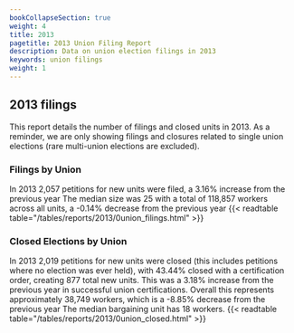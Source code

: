 ```yaml
---
bookCollapseSection: true
weight: 4
title: 2013
pagetitle: 2013 Union Filing Report
description: Data on union election filings in 2013
keywords: union filings
weight: 1
---
```


## 2013 filings

This report details the number of filings and closed units in 2013. As a reminder, we are only showing filings and closures related to single union elections (rare multi-union elections are excluded).

### Filings by Union
In 2013 2,057 petitions for new units were filed, a 3.16% increase from the previous year The median size was 25 with a total of 118,857 workers across all units, a -0.14% decrease from the previous year
{{< readtable table="/tables/reports/2013/0union_filings.html" >}}

### Closed Elections by Union
In 2013 2,019 petitions for new units were closed (this includes petitions where no election was ever held), with 43.44% closed with a certification order, creating 877 total new units. This was a 3.18% increase from the previous year in successful union certifications. Overall this represents approximately 38,749 workers, which is a -8.85% decrease from the previous year The median bargaining unit has 18 workers.
{{< readtable table="/tables/reports/2013/0union_closed.html" >}}
